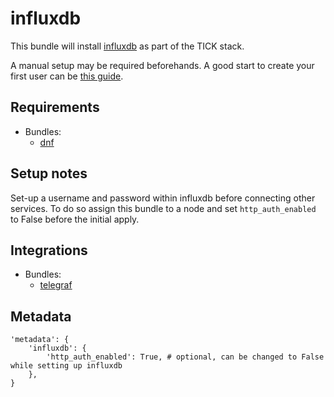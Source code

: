 # influxdb

This bundle will install [influxdb](https://www.influxdata.com/time-series-platform/influxdb/) as part of the TICK stack.

A manual setup may be required beforehands.
A good start to create your first user can be [this guide](https://www.digitalocean.com/community/tutorials/how-to-monitor-system-metrics-with-the-tick-stack-on-centos-7).

## Requirements

* Bundles:
  * [dnf](https://github.com/rullmann/bundlewrap-dnf)

## Setup notes

Set-up a username and password within influxdb before connecting other services.
To do so assign this bundle to a node and set `http_auth_enabled` to False before the initial apply.

## Integrations

* Bundles:
  * [telegraf](https://github.com/rullmann/bundlewrap-telegraf)

## Metadata

    'metadata': {
        'influxdb': {
            'http_auth_enabled': True, # optional, can be changed to False while setting up influxdb
        },
    }

